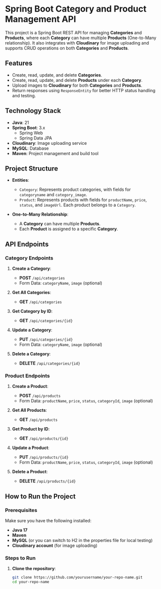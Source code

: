# Spring Boot Category and Product Management API

This project is a Spring Boot REST API for managing **Categories** and **Products**, where each **Category** can have multiple **Products** (One-to-Many relationship). It also integrates with **Cloudinary** for image uploading and supports CRUD operations on both **Categories** and **Products**.

## Features

- Create, read, update, and delete **Categories**.
- Create, read, update, and delete **Products** under each **Category**.
- Upload images to **Cloudinary** for both **Categories** and **Products**.
- Return responses using `ResponseEntity` for better HTTP status handling and testing.

## Technology Stack

- **Java**: 21
- **Spring Boot**: 3.x
  - Spring Web
  - Spring Data JPA
- **Cloudinary**: Image uploading service
- **MySQL**: Database 
- **Maven**: Project management and build tool

## Project Structure

- **Entities**:
  - `Category`: Represents product categories, with fields for `categoryname` and `category_image`.
  - `Product`: Represents products with fields for `productName`, `price`, `status`, and `imageUrl`. Each product belongs to a `Category`.

- **One-to-Many Relationship**:
  - A **Category** can have multiple **Products**.
  - Each **Product** is assigned to a specific **Category**.

## API Endpoints

### Category Endpoints

1. **Create a Category**: 
   - **POST** `/api/categories`
   - Form Data: `categoryName`, `image` (optional)
   
2. **Get All Categories**: 
   - **GET** `/api/categories`
   
3. **Get Category by ID**: 
   - **GET** `/api/categories/{id}`
   
4. **Update a Category**: 
   - **PUT** `/api/categories/{id}`
   - Form Data: `categoryName`, `image` (optional)
   
5. **Delete a Category**: 
   - **DELETE** `/api/categories/{id}`

### Product Endpoints

1. **Create a Product**: 
   - **POST** `/api/products`
   - Form Data: `productName`, `price`, `status`, `categoryId`, `image` (optional)

2. **Get All Products**: 
   - **GET** `/api/products`

3. **Get Product by ID**: 
   - **GET** `/api/products/{id}`

4. **Update a Product**: 
   - **PUT** `/api/products/{id}`
   - Form Data: `productName`, `price`, `status`, `categoryId`, `image` (optional)

5. **Delete a Product**: 
   - **DELETE** `/api/products/{id}`

## How to Run the Project

### Prerequisites

Make sure you have the following installed:

- **Java 17**
- **Maven**
- **MySQL** (or you can switch to H2 in the properties file for local testing)
- **Cloudinary account** (for image uploading)

### Steps to Run

1. **Clone the repository**:

   ```bash
   git clone https://github.com/yourusername/your-repo-name.git
   cd your-repo-name

